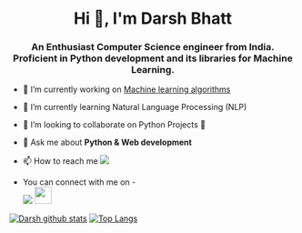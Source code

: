 <h1 align="center">Hi 👋, I'm Darsh Bhatt</h1>
<h3 align="center">An Enthusiast Computer Science engineer from India. Proficient in Python development and its libraries for Machine Learning.</h3>

- 🔭 I’m currently working on [Machine learning algorithms](https://github.com/darsh-008/Machine-Learning-Algorithms)

- 🌱 I’m currently learning Natural Language Processing (NLP) 

- 👯 I’m looking to collaborate on Python Projects 🐍

- 💬 Ask me about **Python & Web development**

- 📫 How to reach me <a href="mailto:darshwork008@gmail.com"><img src="https://img.shields.io/badge/-Gmail-181717?style=for-the-badge&logo=gmail"></a>

- You can connect with me on - <br>
<a href="https://www.linkedin.com/in/darsh-bhatt-n08/"><img src="https://img.shields.io/badge/LinkedIn-0077B5?style=for-the-badge&logo=linkedin&logoColor=white"></a>
<a href="https://www.kaggle.com/darshbhatt"><img src="https://cdn3.iconfinder.com/data/icons/logos-and-brands-adobe/512/189_Kaggle-512.png" width="30" ></a>


[![Darsh github stats](https://github-readme-stats.vercel.app/api?username=darsh-008&show_icons=true&theme=tokyonight)](https://github.com/anuraghazra/github-readme-stats) [![Top Langs](https://github-readme-stats.vercel.app/api/top-langs/?username=darsh-008&layout=compact&theme=tokyonight&hide=html)](https://github.com/anuraghazra/github-readme-stats)


<!--<table class="tg">
<thead>
  <tr>
    <th class="tg-0lax">LinkedIN</th>
    <th class="tg-0lax"><a href="https://www.linkedin.com/in/darsh-bhatt-n08/"><img src="https://img.shields.io/badge/LinkedIn-0077B5?style=for-the-badge&logo=linkedin&logoColor=white"></a></th>
  </tr>
</thead>
</table>-->
